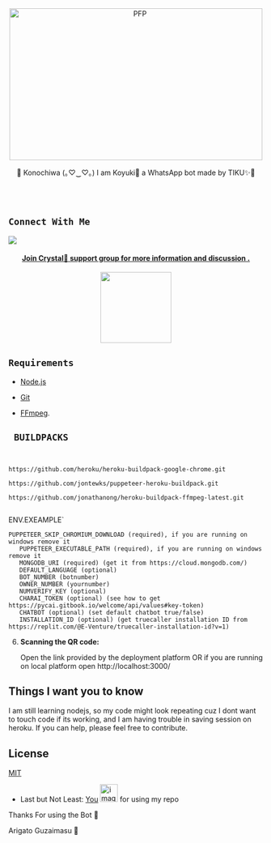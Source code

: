 <div align="center">
  
  <img src="https://telegra.ph/file/e27482803175a7031f735.jpg" width="500" height="300" border="0" alt="PFP">

</div>
<p align="center"> 
  👋 Konochiwa (｡♡‿♡｡) I am Koyuki🧣 a WhatsApp bot made by TIKU✨🦋
</p>
</br>

</br>

## ```Connect With Me```

<p align="center">

<a href="https://api.whatsapp.com/send?phone=917086810603&text=⛩️ Konichiwa+👋"><img src="https://img.shields.io/badge/Contact TIKU✨🦋-25D366?style=for-the-badge&logo=whatsapp&logoColor=white" />



<h4 align="center"> Join Crystal🔮 support group for more information and discussion .
</h4>

<p align="center" >
<a href="https://chat.whatsapp.com/GgO0xCOqn645x4kedLMCJL"><img src="https://img.shields.io/badge/Join Group-25D366?style=for-the-badge&logo=whatsapp&logoColor=white" width="140px">
</a>
</p>

</a>

## `Requirements`

* [Node.js](https://nodejs.org/en/)

* [Git](https://git-scm.com/downloads)

* [FFmpeg](https://github.com/BtbN/FFmpeg-Builds/releases/download/autobuild-2020-12-08-13-03/ffmpeg-n4.3.1-26-gca55240b8c-win64-gpl-4.3.zip).

## ` BUILDPACKS`

```


https://github.com/heroku/heroku-buildpack-google-chrome.git

https://github.com/jontewks/puppeteer-heroku-buildpack.git

https://github.com/jonathanong/heroku-buildpack-ffmpeg-latest.git


```

ENV.EXEAMPLE`

```
PUPPETEER_SKIP_CHROMIUM_DOWNLOAD (required), if you are running on windows remove it
   PUPPETEER_EXECUTABLE_PATH (required), if you are running on windows remove it
   MONGODB_URI (required) (get it from https://cloud.mongodb.com/)
   DEFAULT_LANGUAGE (optional)
   BOT_NUMBER (botnumber)
   OWNER_NUMBER (yournumber)
   NUMVERIFY_KEY (optional)
   CHARAI_TOKEN (optional) (see how to get https://pycai.gitbook.io/welcome/api/values#key-token)
   CHATBOT (optional) (set default chatbot true/false)
   INSTALLATION_ID (optional) (get truecaller installation ID from https://replit.com/@E-Venture/truecaller-installation-id?v=1)

```  
6. **Scanning the QR code:**

   Open the link provided by the deployment platform OR if you are running on local platform open http://localhost:3000/

## Things I want you to know

   I am still learning nodejs, so my code might look repeating cuz I dont want to touch code if its working, and I am having trouble in saving session on  heroku. If you can help, please feel free to contribute.
   
## License

[MIT](https://choosealicense.com/licenses/mit/)

- Last but Not Least: [You](https://i.imgur.com/lDjxY1D.gif) <img src="https://i.imgur.com/lDjxY1D.gif" alt="image" width="35" height="auto"> for using my repo

Thanks For using the Bot 🍥

Arigato Guzaimasu 🧧
